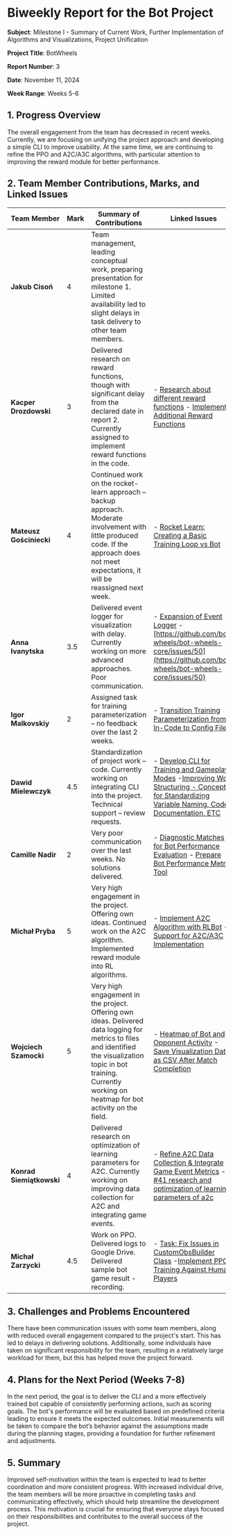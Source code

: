 # Biweekly Report for the Bot Project

**Subject**: Milestone I - Summary of Current Work, Further Implementation of Algorithms and Visualizations, Project Unification

**Project Title**: BotWheels

**Report Number**: 3

**Date**: November 11, 2024

**Week Range**: Weeks 5-6

## 1. Progress Overview

The overall engagement from the team has decreased in recent weeks. Currently, we are focusing on unifying the project approach and developing a simple CLI to improve usability. At the same time, we are continuing to refine the PPO and A2C/A3C algorithms, with particular attention to improving the reward module for better performance.

## 2. Team Member Contributions, Marks, and Linked Issues

| **Team Member**          | **Mark** | **Summary of Contributions**                                                                                                                                                                                                                 | **Linked Issues**                                                                                                                                                                                                                                                    |
|--------------------------|---------|----------------------------------------------------------------------------------------------------------------------------------------------------------------------------------------------------------------------------------------------|----------------------------------------------------------------------------------------------------------------------------------------------------------------------------------------------------------------------------------------------------------------------|
| **Jakub Cisoń**         | 4       | Team management, leading conceptual work, preparing presentation for milestone 1. Limited availability led to slight delays in task delivery to other team members.                                                                               |                                                                                                                                                                                                                                                                      |
| **Kacper Drozdowski**   | 3       | Delivered research on reward functions, though with significant delay from the declared date in report 2. Currently assigned to implement reward functions in the code.                                                                       | - [Research about different reward functions](https://github.com/bot-wheels/bot-wheels-core/issues/68) - [Implement Additional Reward Functions](https://github.com/bot-wheels/bot-wheels-core/issues/78)                                                            |
| **Mateusz Gościniecki** | 4       | Continued work on the rocket-learn approach – backup approach. Moderate involvement with little produced code. If the approach does not meet expectations, it will be reassigned next week.                                                     | - [Rocket Learn: Creating a Basic Training Loop vs Bot](https://github.com/bot-wheels/bot-wheels-core/issues/56)                                                                                                                                                     |
| **Anna Ivanytska**      | 3.5     | Delivered event logger for visualization with delay. Currently working on more advanced approaches. Poor communication.                                                                                                                       | - [Expansion of Event Logger](https://github.com/bot-wheels/bot-wheels-core/issues/74) - [https://github.com/bot-wheels/bot-wheels-core/issues/50](https://github.com/bot-wheels/bot-wheels-core/issues/50)                                                          |
| **Igor Malkovskiy**     | 2       | Assigned task for training parameterization – no feedback over the last 2 weeks.                                                                                                                                                              | - [Transition Training Parameterization from In-Code to Config File](https://github.com/bot-wheels/bot-wheels-core/issues/62)                                                                                                                                                                                                                                                               |
| **Dawid Mielewczyk**    | 4.5     | Standardization of project work – code. Currently working on integrating CLI into the project. Technical support – review requests.                                                                                                          | - [Develop CLI for Training and Gameplay Modes](https://github.com/bot-wheels/bot-wheels-core/issues/73) -[Improving Work Structuring - Concept for Standardizing Variable Naming, Code Documentation, ETC](https://github.com/bot-wheels/bot-wheels-core/issues/61) |
| **Camille Nadir**       | 2       | Very poor communication over the last weeks. No solutions delivered.                                                                                                                                                                        | - [Diagnostic Matches for Bot Performance Evaluation](https://github.com/bot-wheels/bot-wheels-core/issues/65) - [Prepare Bot Performance Metric Tool](https://github.com/bot-wheels/bot-wheels-core/issues/54)                                                      |
| **Michał Pryba**        | 5       | Very high engagement in the project. Offering own ideas. Continued work on the A2C algorithm. Implemented reward module into RL algorithms.                                                                                                    | - [Implement A2C Algorithm with RLBot](https://github.com/bot-wheels/bot-wheels-core/issues/66) -[Support for A2C/A3C Implementation](https://github.com/bot-wheels/bot-wheels-core/issues/51)                                                                       |
| **Wojciech Szamocki**   | 5       | Very high engagement in the project. Offering own ideas. Delivered data logging for metrics to files and identified the visualization topic in bot training. Currently working on heatmap for bot activity on the field.                      | - [Heatmap of Bot and Opponent Activity](https://github.com/bot-wheels/bot-wheels-core/issues/75) -[Save Visualization Data as CSV After Match Completion](https://github.com/bot-wheels/bot-wheels-core/issues/70)                                                  |
| **Konrad Siemiątkowski**| 4       | Delivered research on optimization of learning parameters for A2C. Currently working on improving data collection for A2C and integrating game events.                                                                                         | - [Refine A2C Data Collection & Integrate Game Event Metrics](https://github.com/bot-wheels/bot-wheels-core/issues/77) - [#41 research and optimization of learning parameters of a2c](https://github.com/bot-wheels/docs/pull/45)                                   |
| **Michał Zarzycki**     | 4.5     | Work on PPO. Delivered logs to Google Drive. Delivered sample bot game result - recording.                                                                                                                                                     | - [Task: Fix Issues in CustomObsBuilder Class](https://github.com/bot-wheels/bot-wheels-core/issues/64) -[Implement PPO Training Against Human Players](https://github.com/bot-wheels/bot-wheels-core/issues/49)                                                                                                                                                        |

## 3. Challenges and Problems Encountered

There have been communication issues with some team members, along with reduced overall engagement compared to the project's start. This has led to delays in delivering solutions. Additionally, some individuals have taken on significant responsibility for the team, resulting in a relatively large workload for them, but this has helped move the project forward.

## 4. Plans for the Next Period (Weeks 7-8)

In the next period, the goal is to deliver the CLI and a more effectively trained bot capable of consistently performing actions, such as scoring goals. The bot's performance will be evaluated based on predefined criteria leading to ensure it meets the expected outcomes. Initial measurements will be taken to compare the bot’s behavior against the assumptions made during the planning stages, providing a foundation for further refinement and adjustments.

## 5. Summary

Improved self-motivation within the team is expected to lead to better coordination and more consistent progress. With increased individual drive, the team members will be more proactive in completing tasks and communicating effectively, which should help streamline the development process. This motivation is crucial for ensuring that everyone stays focused on their responsibilities and contributes to the overall success of the project.
